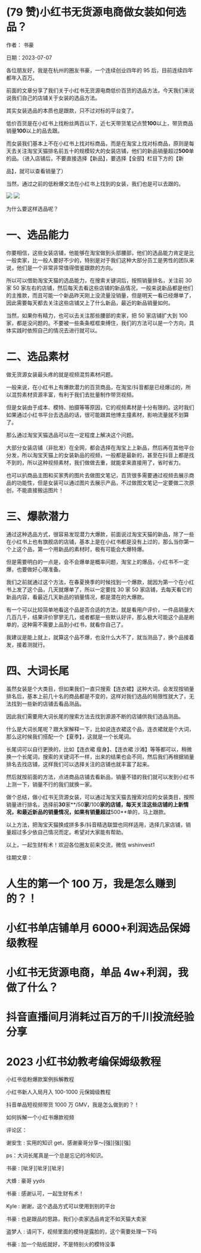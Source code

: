 
# (79 赞)小红书无货源电商做女装如何选品？

作者：  书豪

日期：2023-07-07

各位朋友好，我是在杭州的圈友书豪，一个连续创业四年的 95 后，目前连续四年都年入百万。

前面的文章分享了我们关于小红书无货源电商低价百货的选品方法，今天我们来说说我们自己的店铺关于女装的选品方法。

其实女装选品的本质也是跟款，只不过对标的平台变了。

低价百货是在小红书上找粉丝两百以下，近七天带货笔记点赞**100**以上，带货商品销量**100**以上的品去跟。

 

 

而女装我们基本上不在小红书上找对标商品，而是在淘宝上找对标商品，原则是每天去关注淘宝天猫排名前五十的规模较大的女装店铺，他们的新品销量超过**500**单的品。（进入店铺后，不要直接选择【新品】，要选择【全部】栏目下方的【新

品】，就可以查看销量了）

当然，通过之前的低粉爆文法在小红书上找到的女装，我们也是可以去跟的。

![](img/xhs-baokuan_2064.png) ![](img/xhs-baokuan_2065.png)

为什么要这样选品呢？

 

 

# 一、选品能力

你要相信，这些女装店铺，他能够在淘宝做到头部腰部，他们的选品能力肯定是比一般卖家，比一般人要好不少的，特别是对于我们这种大部分员工是男性的团队来说，他们是一个非常非常值得借鉴跟款的方向。

所以可以借助淘宝天猫的选品能力，在搜索关键词后，按照销量排名，关注前 30 家 50 家左右的店铺，然后每天去看这些店铺的新品情况，一般来说新品都是他们的主推款，而且可能一个新品昨天刚上没流量没销量，但是明天一看已经爆单了，因此需要每天都去关注这些店铺又上了什么新品，最近的新品销量如何。

当然，如果你有精力，也可以去关注那些腰部的卖家，把 50 家店铺扩大到 100 家，都是没问题的。不要被一些条条框框束缚住，我们的方法可以是一个方向，具体实践时依照自己的情况去进行就可以。

# 二、选品素材

 

 

做无货源女装最头疼的就是视频混剪素材问题。

一般来说，在小红书上有爆款潜力的百货商品，在淘宝/抖音都是已经爆过的，所以混剪素材资源丰富，有利于我们去批量制作带货视频。

但是女装由于成本、模特、拍摄等等原因，它的视频素材是十分有限的。这时我们如果通过小红书平台去选品的话，很可能跟其他博主撞素材，影响流量就不划算了。

那么通过淘宝天猫选品可以在一定程度上解决这个问题。

大部分女装店铺（非批发）在全网，都会选择在淘宝上上新品，然后再在其他平台分发，所以淘宝天猫上的女装新品的视频，一般都是最新的，甚至在抖音上都是找不到的，所以这种视频素材，我们做做去重，就能拿来直接用了，省时省力。

也可以扒商品主图和买家秀的图片去做图文笔记，百货很多需要通过视频去展示商品的功能性，但是女装可以通过图片去展示产品，不过做图文笔记一定要做二次原创，不能直接搬运图片！

# 三、爆款潜力

通过这种选品方式，很容易发现潜力大爆款，前面说过淘宝天猫的新品，除了一些在小红书上也有旗舰店的店铺，基本上是在小红书都是没有上过的，那么当你第一个上这个品，第一个用新品的素材时，极有可能会大爆特爆。

 

 

但是需要明白的一点是，会不会爆单是概率问题，淘宝上的爆品，小红书不一定爆，也要做好心理准备。

我们之前就通过这个方法，在春夏换季的时候找到一个爆款，就因为第一个在小红书上发了这个品，几天就爆单了，所以一定要找 30 家 50 家店铺，去每天看它的新品内容，看最近几天新品的销量情况，都是潜在的大爆款。

有一个可以比较简单地看这个品是否合适的方法，就是看用户评价，一件品销量大几百几千，结果评价寥寥无几，或者都是一些默认好评，那么极大可能这个品是刷单的，这种需不需要上品到小红书，就看你自己了。

我建议是能上就上，就算这个品不爆，也没什么大不了，就当测品了，换个品接着发，接着测就行。

# 四、大词长尾

虽然女装是个大类目，但如果我们一直只搜索【连衣裙】这种大词，会发现按销量排名后，基本上前几十名的商品都是不变的，这样对我们选品的局限性就大了，无法找到一些新的店铺去看品测品。

因此我们需要用大词长尾的搜索方法去找到源源不断的店铺供我们选品测品。

 

 

什么是大词长尾呢？跟大家解释一下，比如说连衣裙这个品，连衣裙就是个大词，那么这时候我们搭配一个【夏季】，这就是一个长尾词。

长尾词可以自行更换的，比如【连衣裙  瘦身】、【连衣裙  沙滩】等等都可以，稍微换一个长尾词，搜索的关键词不一样，出来的结果也会不同，然后我们再根据销量排名去找店铺，这样我们可以选择关注的店铺也就丰富了起来。

然后就按前面的方法，点进商品店铺去看新品，销量不错的我们就可以发到小红书上测一下，销量不行的我们就换一家。

做个总结，做小红书无货源女装，可以通过淘宝天猫去搜索对应的女装类目，按照销量进行排名，选择前**30**家**/50**家**/100**家的店铺，每天关注这些店铺的上新情况，和最近新品的销量情况，如果有销量超过**500**单的，马上跟款。

以上方法，把淘宝天猫换成拼多多/抖音精选联盟也同样适用，选择几家店铺，销量超过多少依自己情况而定。希望对大家能有帮助。

以上，一起生财有术！欢迎各位圈友前来交流，微信 wshinvest1

往期文章：

# 人生的第一个 100 万，我是怎么赚到的？！

 

 

# 小红书单店铺单月 6000+利润选品保姆级教程

# 小红书无货源电商，单品 4w+利润，我做了什么？

# 抖音直播间月消耗过百万的千川投流经验分享

# 2023 小红书幼教考编保姆级教程

小红书低粉爆款案例拆解教程

小红书新人入局月入 100-1000 元保姆级教程

抖音单品短视频带货 1000 万 GMV，我是怎么做到的？！

如何拆解一个小红书爆款视频

评论区：

谢安生 : 实用的知识 get，感谢豪哥分享～[强][强][强]

ps：大词长尾真是一个总是忘记的冷知识。

书豪 : [呲牙][呲牙][呲牙]

大蜂 : 豪哥 yyds

书豪 : 感谢认可，一起生财有术！

 

 

Kyle : 谢谢，这个选品方式可以使用到别的平台

书豪 : 也是跟品的思路，我们小卖家选品肯定不如天猫大卖家

盗梦人 : 请问下，视频里面的模特是露脸的，这个需要处理一下吗

书豪 : 加一个贴纸就好，不是特别火的模特没事
